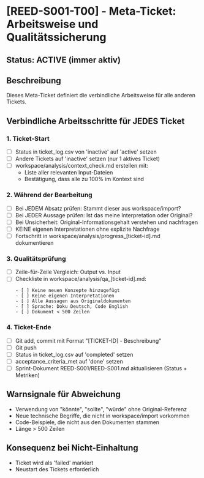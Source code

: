 # [REED-S001-T00] - Meta-Ticket: Arbeitsweise und Qualitätssicherung

## Status: ACTIVE (immer aktiv)

## Beschreibung
Dieses Meta-Ticket definiert die verbindliche Arbeitsweise für alle anderen Tickets.

## Verbindliche Arbeitsschritte für JEDES Ticket

### 1. Ticket-Start
- [ ] Status in ticket_log.csv von 'inactive' auf 'active' setzen
- [ ] Andere Tickets auf 'inactive' setzen (nur 1 aktives Ticket)
- [ ] workspace/analysis/context_check.md erstellen mit:
  - Liste aller relevanten Input-Dateien
  - Bestätigung, dass alle zu 100% im Kontext sind

### 2. Während der Bearbeitung
- [ ] Bei JEDEM Absatz prüfen: Stammt dieser aus workspace/import?
- [ ] Bei JEDER Aussage prüfen: Ist das meine Interpretation oder Original?
- [ ] Bei Unsicherheit: Original-Informationsgehalt verstehen und nachfragen
- [ ] KEINE eigenen Interpretationen ohne explizite Nachfrage
- [ ] Fortschritt in workspace/analysis/progress_[ticket-id].md dokumentieren

### 3. Qualitätsprüfung
- [ ] Zeile-für-Zeile Vergleich: Output vs. Input
- [ ] Checkliste in workspace/analysis/qa_[ticket-id].md:
  ```
  - [ ] Keine neuen Konzepte hinzugefügt
  - [ ] Keine eigenen Interpretationen
  - [ ] Alle Aussagen aus Originaldokumenten
  - [ ] Sprache: Doku Deutsch, Code English
  - [ ] Dokument < 500 Zeilen
  ```

### 4. Ticket-Ende
- [ ] Git add, commit mit Format "[TICKET-ID] - Beschreibung"
- [ ] Git push
- [ ] Status in ticket_log.csv auf 'completed' setzen
- [ ] acceptance_criteria_met auf 'done' setzen
- [ ] Sprint-Dokument REED-S001/REED-S001.md aktualisieren (Status + Metriken)

## Warnsignale für Abweichung
- Verwendung von "könnte", "sollte", "würde" ohne Original-Referenz
- Neue technische Begriffe, die nicht in workspace/import vorkommen
- Code-Beispiele, die nicht aus den Dokumenten stammen
- Länge > 500 Zeilen

## Konsequenz bei Nicht-Einhaltung
- Ticket wird als 'failed' markiert
- Neustart des Tickets erforderlich